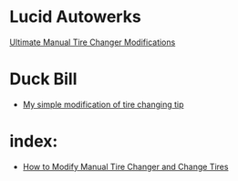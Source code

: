 # Lucid Autowerks
[Ultimate Manual Tire Changer Modifications](https://youtu.be/lvKGkh9U1Yo)

# Duck Bill
- [My simple modification of tire changing tip](https://youtu.be/aPiBzYN8b_c)

# index:
- [How to Modify Manual Tire Changer and Change Tires](https://youtu.be/_4nbKuQDe0o)
